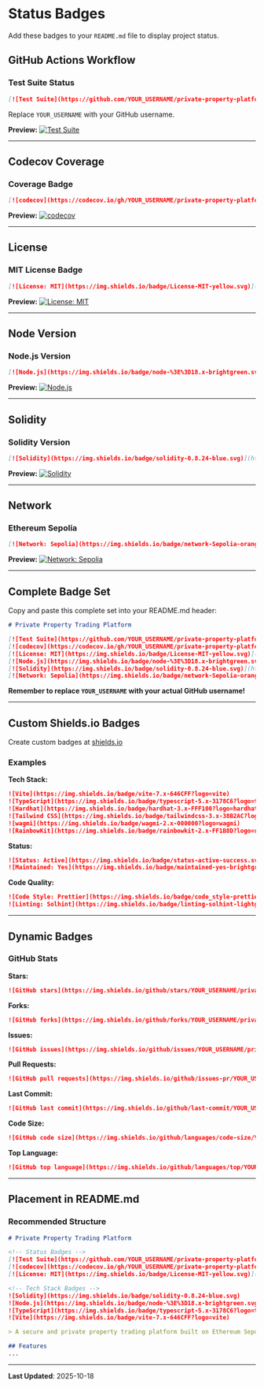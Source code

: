# Status Badges

Add these badges to your `README.md` file to display project status.

## GitHub Actions Workflow

### Test Suite Status
```markdown
[![Test Suite](https://github.com/YOUR_USERNAME/private-property-platform/workflows/Test%20Suite/badge.svg)](https://github.com/YOUR_USERNAME/private-property-platform/actions)
```

Replace `YOUR_USERNAME` with your GitHub username.

**Preview:**
[![Test Suite](https://github.com/YOUR_USERNAME/private-property-platform/workflows/Test%20Suite/badge.svg)](https://github.com/YOUR_USERNAME/private-property-platform/actions)

---

## Codecov Coverage

### Coverage Badge
```markdown
[![codecov](https://codecov.io/gh/YOUR_USERNAME/private-property-platform/branch/main/graph/badge.svg)](https://codecov.io/gh/YOUR_USERNAME/private-property-platform)
```

**Preview:**
[![codecov](https://codecov.io/gh/YOUR_USERNAME/private-property-platform/branch/main/graph/badge.svg)](https://codecov.io/gh/YOUR_USERNAME/private-property-platform)

---

## License

### MIT License Badge
```markdown
[![License: MIT](https://img.shields.io/badge/License-MIT-yellow.svg)](https://opensource.org/licenses/MIT)
```

**Preview:**
[![License: MIT](https://img.shields.io/badge/License-MIT-yellow.svg)](https://opensource.org/licenses/MIT)

---

## Node Version

### Node.js Version
```markdown
[![Node.js](https://img.shields.io/badge/node-%3E%3D18.x-brightgreen.svg)](https://nodejs.org/)
```

**Preview:**
[![Node.js](https://img.shields.io/badge/node-%3E%3D18.x-brightgreen.svg)](https://nodejs.org/)

---

## Solidity

### Solidity Version
```markdown
[![Solidity](https://img.shields.io/badge/solidity-0.8.24-blue.svg)](https://docs.soliditylang.org/)
```

**Preview:**
[![Solidity](https://img.shields.io/badge/solidity-0.8.24-blue.svg)](https://docs.soliditylang.org/)

---

## Network

### Ethereum Sepolia
```markdown
[![Network: Sepolia](https://img.shields.io/badge/network-Sepolia-orange.svg)](https://sepolia.etherscan.io/)
```

**Preview:**
[![Network: Sepolia](https://img.shields.io/badge/network-Sepolia-orange.svg)](https://sepolia.etherscan.io/)

---

## Complete Badge Set

Copy and paste this complete set into your README.md header:

```markdown
# Private Property Trading Platform

[![Test Suite](https://github.com/YOUR_USERNAME/private-property-platform/workflows/Test%20Suite/badge.svg)](https://github.com/YOUR_USERNAME/private-property-platform/actions)
[![codecov](https://codecov.io/gh/YOUR_USERNAME/private-property-platform/branch/main/graph/badge.svg)](https://codecov.io/gh/YOUR_USERNAME/private-property-platform)
[![License: MIT](https://img.shields.io/badge/License-MIT-yellow.svg)](https://opensource.org/licenses/MIT)
[![Node.js](https://img.shields.io/badge/node-%3E%3D18.x-brightgreen.svg)](https://nodejs.org/)
[![Solidity](https://img.shields.io/badge/solidity-0.8.24-blue.svg)](https://docs.soliditylang.org/)
[![Network: Sepolia](https://img.shields.io/badge/network-Sepolia-orange.svg)](https://sepolia.etherscan.io/)
```

**Remember to replace `YOUR_USERNAME` with your actual GitHub username!**

---

## Custom Shields.io Badges

Create custom badges at [shields.io](https://shields.io/)

### Examples

**Tech Stack:**
```markdown
![Vite](https://img.shields.io/badge/vite-7.x-646CFF?logo=vite)
![TypeScript](https://img.shields.io/badge/typescript-5.x-3178C6?logo=typescript)
![Hardhat](https://img.shields.io/badge/hardhat-3.x-FFF100?logo=hardhat)
![Tailwind CSS](https://img.shields.io/badge/tailwindcss-3.x-38B2AC?logo=tailwind-css)
![wagmi](https://img.shields.io/badge/wagmi-2.x-000000?logo=wagmi)
![RainbowKit](https://img.shields.io/badge/rainbowkit-2.x-FF1B8D?logo=rainbow)
```

**Status:**
```markdown
![Status: Active](https://img.shields.io/badge/status-active-success.svg)
![Maintained: Yes](https://img.shields.io/badge/maintained-yes-brightgreen.svg)
```

**Code Quality:**
```markdown
![Code Style: Prettier](https://img.shields.io/badge/code_style-prettier-ff69b4.svg)
![Linting: Solhint](https://img.shields.io/badge/linting-solhint-lightgrey.svg)
```

---

## Dynamic Badges

### GitHub Stats

**Stars:**
```markdown
![GitHub stars](https://img.shields.io/github/stars/YOUR_USERNAME/private-property-platform?style=social)
```

**Forks:**
```markdown
![GitHub forks](https://img.shields.io/github/forks/YOUR_USERNAME/private-property-platform?style=social)
```

**Issues:**
```markdown
![GitHub issues](https://img.shields.io/github/issues/YOUR_USERNAME/private-property-platform)
```

**Pull Requests:**
```markdown
![GitHub pull requests](https://img.shields.io/github/issues-pr/YOUR_USERNAME/private-property-platform)
```

**Last Commit:**
```markdown
![GitHub last commit](https://img.shields.io/github/last-commit/YOUR_USERNAME/private-property-platform)
```

**Code Size:**
```markdown
![GitHub code size](https://img.shields.io/github/languages/code-size/YOUR_USERNAME/private-property-platform)
```

**Top Language:**
```markdown
![GitHub top language](https://img.shields.io/github/languages/top/YOUR_USERNAME/private-property-platform)
```

---

## Placement in README.md

### Recommended Structure

```markdown
# Private Property Trading Platform

<!-- Status Badges -->
[![Test Suite](https://github.com/YOUR_USERNAME/private-property-platform/workflows/Test%20Suite/badge.svg)](https://github.com/YOUR_USERNAME/private-property-platform/actions)
[![codecov](https://codecov.io/gh/YOUR_USERNAME/private-property-platform/branch/main/graph/badge.svg)](https://codecov.io/gh/YOUR_USERNAME/private-property-platform)
[![License: MIT](https://img.shields.io/badge/License-MIT-yellow.svg)](https://opensource.org/licenses/MIT)

<!-- Tech Stack Badges -->
![Solidity](https://img.shields.io/badge/solidity-0.8.24-blue.svg)
![Node.js](https://img.shields.io/badge/node-%3E%3D18.x-brightgreen.svg)
![TypeScript](https://img.shields.io/badge/typescript-5.x-3178C6?logo=typescript)
![Vite](https://img.shields.io/badge/vite-7.x-646CFF?logo=vite)

> A secure and private property trading platform built on Ethereum Sepolia testnet with encrypted property data.

## Features
...
```

---

**Last Updated**: 2025-10-18
